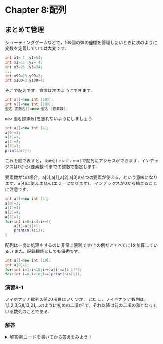 # Chapter 8:配列

## まとめて管理

シューティングゲームなどで，100個の弾の座標を管理したいときに次のように変数を定義していては大変です．
```java
int x1= 4 ,y1=54;
int x2=15 ,y2= 4;
int x3=26 ,y3=34;
...
int x99=23,y99=2;
int x100=3,y100=4;
```

そこで配列です．宣言は次のようにできます．
```java
int x[]=new int [100];
int y[]=new int [100];
型名 変数名[]=new 型名 [要素数];
```

`new 型名[要素数]`を忘れないようにしましょう．

```java
int a[]=new int [4];
a[0]=3;
a[1]=1;
a[2]=4;
a[3]=1;
print(a[2]);
```
これを図で表すと，
`変数名[インデックス]`で配列にアクセスができます．インデックスは0から(要素数-1)までの整数で指定します．

要素数が4の場合，a[0],a[1],a[2],a[3]の4つの要素が使える，という意味になります．a[4]は使えません(エラーになります)．
インデックスが0から始まることに注意です．

```java
int a[]=new int [4];
a[0]=3;
a[1]=1;
a[2]=4;
a[3]=1;
for(int i=0;i<4;i++){
    a[i]=a[i]+1;
    println(a[i]);
}
```

配列は一度に処理をするのに非常に便利です(上の例だとすべてに1を加算している．)
また，記録機能としても優秀です．

```java
int a[]=new int [10];
int a[0]=1;
for(int i=1;i<10;i++)a[i]=a[i-1]*2;
for(int i=0;i<10;i++)println(a[i]);
```

### 演習8-1
フィボナッチ数列の第20項目はいくつか．
ただし，フィボナッチ数列は，1,1,2,3,5,8,13,21,...のように初めの二項が1で，それ以降は前の二項の和となっている数列のことである．

### 解答

<details><summary>解答例:コードを書いてから答えをみよう！</summary><div>

演習8-1:6765
```java
int a[]=new int [30];
a[1]=1;a[2]=1;
for(int i=3;i<=20;i++)a[i]=a[i-1]+a[i-2];
print(a[20]);
```
</div></details>
